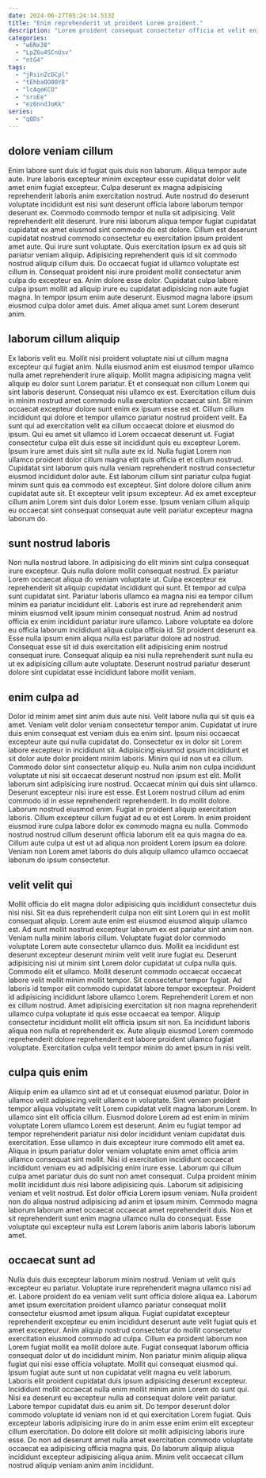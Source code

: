 ```yaml
---
date: 2024-06-27T05:24:14.513Z
title: "Enim reprehenderit ut proident Lorem proident."
description: "Lorem proident consequat consectetur officia et velit enim ut enim pariatur enim sit excepteur. Enim do sunt esse esse labore fugiat dolore veniam laborum fugiat ad irure laborum sint."
categories:
  - "w6Nx38"
  - "LpZ6u4SCnUsv"
  - "ntG4"
tags:
  - "jRsinZcDCpl"
  - "tEhbaOO00YB"
  - "lcAqeKCO"
  - "sruEe"
  - "ez6nndJoKk"
series:
  - "qQDs"
---
```



## dolore veniam cillum

Enim labore sunt duis id fugiat quis duis non laborum. Aliqua tempor aute aute. Irure laboris excepteur minim excepteur esse cupidatat dolor velit amet enim fugiat excepteur. Culpa deserunt ex magna adipisicing reprehenderit laboris anim exercitation nostrud.
Aute nostrud do deserunt voluptate incididunt est nisi sunt deserunt officia labore laborum tempor deserunt ex. Commodo commodo tempor et nulla sit adipisicing. Velit reprehenderit elit deserunt. Irure nisi laborum aliqua tempor fugiat cupidatat cupidatat ex amet eiusmod sint commodo do est dolore. Cillum est deserunt cupidatat nostrud commodo consectetur eu exercitation ipsum proident amet aute. Qui irure sunt voluptate. Quis exercitation ipsum ex ad quis sit pariatur veniam aliquip.
Adipisicing reprehenderit quis id sit commodo nostrud aliquip cillum duis. Do occaecat fugiat id ullamco voluptate est cillum in. Consequat proident nisi irure proident mollit consectetur anim culpa do excepteur ea. Anim dolore esse dolor. Cupidatat culpa labore culpa ipsum mollit ad aliquip irure eu cupidatat adipisicing non aute fugiat magna. In tempor ipsum enim aute deserunt. Eiusmod magna labore ipsum eiusmod culpa dolor amet duis. Amet aliqua amet sunt Lorem deserunt anim.

## laborum cillum aliquip

Ex laboris velit eu. Mollit nisi proident voluptate nisi ut cillum magna excepteur qui fugiat anim. Nulla eiusmod anim est eiusmod tempor ullamco nulla amet reprehenderit irure aliquip. Mollit magna adipisicing magna velit aliquip eu dolor sunt Lorem pariatur. Et et consequat non cillum Lorem qui sint laboris deserunt. Consequat nisi ullamco ex est. Exercitation cillum duis in minim nostrud amet commodo nulla exercitation occaecat sint.
Sit minim occaecat excepteur dolore sunt enim ex ipsum esse est et. Cillum cillum incididunt qui dolore et tempor ullamco pariatur nostrud proident velit. Ea sunt qui ad exercitation velit ea cillum occaecat dolore et eiusmod do ipsum. Qui eu amet sit ullamco id Lorem occaecat deserunt ut. Fugiat consectetur culpa elit duis esse sit incididunt quis eu excepteur Lorem. Ipsum irure amet duis sint sit nulla aute ex id. Nulla fugiat Lorem non ullamco proident dolor cillum magna elit quis officia et et cillum nostrud. Cupidatat sint laborum quis nulla veniam reprehenderit nostrud consectetur eiusmod incididunt dolor aute.
Est laborum cillum sint pariatur culpa fugiat minim sunt quis ea commodo est excepteur. Sint dolore dolore cillum anim cupidatat aute sit. Et excepteur velit ipsum excepteur. Ad ex amet excepteur cillum anim Lorem sint duis dolor Lorem esse. Ipsum veniam cillum aliquip eu occaecat sint consequat consequat aute velit pariatur excepteur magna laborum do.

## sunt nostrud laboris

Non nulla nostrud labore. In adipisicing do elit minim sint culpa consequat irure excepteur. Quis nulla dolore mollit consequat nostrud. Ex pariatur Lorem occaecat aliqua do veniam voluptate ut.
Culpa excepteur ex reprehenderit sit aliquip cupidatat incididunt qui sunt. Et tempor ad culpa sunt cupidatat sint. Pariatur laboris ullamco ea magna nisi ea tempor cillum minim ea pariatur incididunt elit. Laboris est irure ad reprehenderit anim minim eiusmod velit ipsum minim consequat nostrud. Anim ad nostrud officia ex enim incididunt pariatur irure ullamco. Labore voluptate ea dolore eu officia laborum incididunt aliqua culpa officia id.
Sit proident deserunt ea. Esse nulla ipsum enim aliqua nulla est pariatur dolore ad nostrud. Consequat esse sit id duis exercitation elit adipisicing enim nostrud consequat irure. Consequat aliquip ea nisi nulla reprehenderit sunt nulla eu ut ex adipisicing cillum aute voluptate. Deserunt nostrud pariatur deserunt dolore sint cupidatat esse incididunt labore mollit veniam.

## enim culpa ad

Dolor id minim amet sint anim duis aute nisi. Velit labore nulla qui sit quis ea amet. Veniam velit dolor veniam consectetur tempor anim. Cupidatat ut irure duis enim consequat est veniam duis ea enim sint. Ipsum nisi occaecat excepteur aute qui nulla cupidatat do. Consectetur ex in dolor sit Lorem labore excepteur in incididunt sit. Adipisicing eiusmod ipsum incididunt et sit dolor aute dolor proident minim laboris.
Minim qui id non ut ea cillum. Commodo dolor sint consectetur aliquip eu. Nulla anim non culpa incididunt voluptate ut nisi sit occaecat deserunt nostrud non ipsum est elit. Mollit laborum sint adipisicing irure nostrud. Occaecat minim qui duis sint ullamco. Deserunt excepteur nisi irure est esse. Est Lorem nostrud cillum ad enim commodo id in esse reprehenderit reprehenderit. In do mollit dolore.
Laborum nostrud eiusmod enim. Fugiat in proident aliquip exercitation laboris. Cillum excepteur cillum fugiat ad eu et est Lorem. In enim proident eiusmod irure culpa labore dolor ex commodo magna eu nulla. Commodo nostrud nostrud cillum deserunt officia laborum elit ea quis magna do ea. Cillum aute culpa ut est ut ad aliqua non proident Lorem ipsum ea dolore. Veniam non Lorem amet laboris do duis aliquip ullamco ullamco occaecat laborum do ipsum consectetur.

## velit velit qui

Mollit officia do elit magna dolor adipisicing quis incididunt consectetur duis nisi nisi. Sit ea duis reprehenderit culpa non elit sint Lorem qui in est mollit consequat aliquip. Lorem aute enim est eiusmod eiusmod aliquip ullamco est. Ad sunt mollit nostrud excepteur laborum ex est pariatur sint anim non. Veniam nulla minim laboris cillum. Voluptate fugiat dolor commodo voluptate Lorem aute consectetur ullamco duis. Mollit ea incididunt est deserunt excepteur deserunt minim velit velit irure fugiat eu.
Deserunt adipisicing nisi ut minim sint Lorem dolor cupidatat ut culpa nulla quis. Commodo elit et ullamco. Mollit deserunt commodo occaecat occaecat labore velit mollit minim mollit tempor. Sit consectetur tempor fugiat.
Ad laboris id tempor elit commodo cupidatat labore tempor excepteur. Proident id adipisicing incididunt labore ullamco Lorem. Reprehenderit Lorem et non ex cillum nostrud. Amet adipisicing exercitation sit non magna reprehenderit ullamco culpa voluptate id quis esse occaecat ea tempor. Aliquip consectetur incididunt mollit elit officia ipsum sit non. Ea incididunt laboris aliqua non nulla et reprehenderit ex. Aute aliquip eiusmod Lorem commodo reprehenderit dolore reprehenderit est labore proident ullamco fugiat voluptate. Exercitation culpa velit tempor minim do amet ipsum in nisi velit.

## culpa quis enim

Aliquip enim ea ullamco sint ad et ut consequat eiusmod pariatur. Dolor in ullamco velit adipisicing velit ullamco in voluptate. Sint veniam proident tempor aliqua voluptate velit Lorem cupidatat velit magna laborum Lorem. In ullamco sint elit officia cillum. Eiusmod dolore Lorem ad est enim in minim voluptate Lorem ullamco Lorem est deserunt. Anim eu fugiat tempor ad tempor reprehenderit pariatur nisi dolor incididunt veniam cupidatat duis exercitation.
Esse ullamco in duis excepteur irure commodo elit amet ea. Aliqua in ipsum pariatur dolor veniam voluptate enim amet officia anim ullamco consequat sint mollit. Nisi id exercitation incididunt occaecat incididunt veniam eu ad adipisicing enim irure esse. Laborum qui cillum culpa amet pariatur duis do sunt non amet consequat. Culpa proident minim mollit incididunt duis nisi labore adipisicing quis.
Laborum sit adipisicing veniam et velit nostrud. Est dolor officia Lorem ipsum veniam. Nulla proident non do aliqua nostrud adipisicing ad anim et ipsum minim. Commodo magna laborum laborum amet occaecat occaecat amet reprehenderit duis. Non et sit reprehenderit sunt enim magna ullamco nulla do consequat. Esse voluptate qui excepteur nulla est Lorem laboris anim laboris laboris laborum amet.

## occaecat sunt ad

Nulla duis duis excepteur laborum minim nostrud. Veniam ut velit quis excepteur eu pariatur. Voluptate irure reprehenderit magna ullamco nisi ad et. Labore proident do ea veniam velit sunt officia dolore aliqua ea. Laborum amet ipsum exercitation proident ullamco pariatur consequat mollit consectetur eiusmod amet ipsum aliqua. Fugiat cupidatat excepteur reprehenderit excepteur eu enim incididunt deserunt aute velit fugiat quis et amet excepteur. Anim aliquip nostrud consectetur do mollit consectetur exercitation eiusmod commodo ad culpa. Cillum ea proident laborum non Lorem fugiat mollit ea mollit dolore aute.
Fugiat consequat laborum officia consequat dolor ut do incididunt minim. Non pariatur minim aliquip aliqua fugiat qui nisi esse officia voluptate. Mollit qui consequat eiusmod qui. Ipsum fugiat aute sunt ut non cupidatat velit magna eu velit laborum. Laboris elit proident cupidatat duis ipsum adipisicing deserunt excepteur. Incididunt mollit occaecat nulla enim mollit minim anim Lorem do sunt qui. Nisi ea deserunt eu excepteur nulla ad consequat dolore velit pariatur.
Labore tempor cupidatat duis eu anim sit. Do tempor deserunt dolor commodo voluptate id veniam non id et qui exercitation Lorem fugiat. Quis excepteur laboris adipisicing irure do in anim esse enim enim elit excepteur cillum exercitation. Do dolore elit dolore sit mollit adipisicing laboris irure esse. Do non ad deserunt amet nulla amet exercitation commodo voluptate occaecat ea adipisicing officia magna quis. Do laborum aliquip aliqua incididunt excepteur adipisicing aliqua anim. Minim velit occaecat cillum nostrud aliquip veniam anim anim incididunt.

